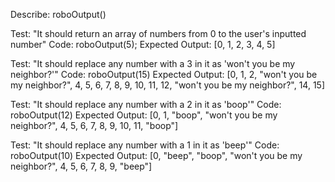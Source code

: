 Describe: roboOutput()

Test: "It should return an array of numbers from 0 to the user's inputted number"
Code: roboOutput(5);
Expected Output: [0, 1, 2, 3, 4, 5]


Test: "It should replace any number with a 3 in it as 'won't you be my neighbor?'"
Code: roboOutput(15)
Expected Output: [0, 1, 2, "won't you be my neighbor?", 4, 5, 6, 7, 8, 9, 10, 11, 12, "won't you be my neighbor?", 14, 15]

Test: "It should replace any number with a 2 in it as 'boop'"
Code: roboOutput(12)
Expected Output: [0, 1, "boop", "won't you be my neighbor?", 4, 5, 6, 7, 8, 9, 10, 11, "boop"]

Test: "It should replace any number with a 1 in it as 'beep'"
Code: roboOutput(10)
Expected Output: [0, "beep", "boop", "won't you be my neighbor?", 4, 5, 6, 7, 8, 9, "beep"]